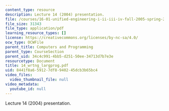 ```yaml
---
content_type: resource
description: Lecture 14 (2004) presentation.
file: /courses/16-01-unified-engineering-i-ii-iii-iv-fall-2005-spring-2006/8441f8a659127df8940245dcb3b65bc4_14_wrtng_largprog.pdf
file_size: 31343
file_type: application/pdf
learning_resource_types: []
license: https://creativecommons.org/licenses/by-nc-sa/4.0/
ocw_type: OCWFile
parent_title: Computers and Programming
parent_type: CourseSection
parent_uid: 34c4c991-4bb5-d251-50ee-34713d7b7e3e
resourcetype: Document
title: 14_wrtng_largprog.pdf
uid: 8441f8a6-5912-7df8-9402-45dcb3b65bc4
video_files:
  video_thumbnail_file: null
video_metadata:
  youtube_id: null
---
```

Lecture 14 (2004) presentation.